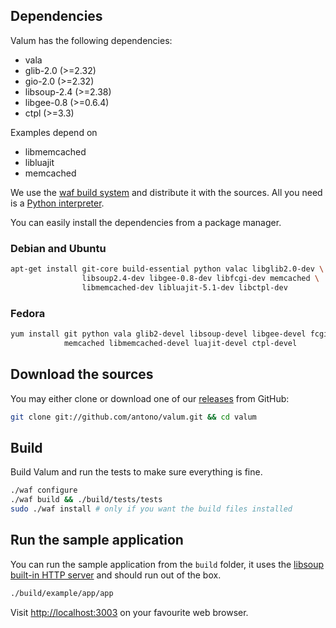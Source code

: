 ## Dependencies

Valum has the following dependencies:

 - vala
 - glib-2.0    (>=2.32)
 - gio-2.0     (>=2.32)
 - libsoup-2.4 (>=2.38)
 - libgee-0.8  (>=0.6.4)
 - ctpl        (>=3.3)

Examples depend on

 - libmemcached
 - libluajit
 - memcached

We use the [waf build system](https://code.google.com/p/waf/) and distribute it
with the sources. All you need is a [Python interpreter](https://www.python.org/).

You can easily install the dependencies from a package manager.


### Debian and Ubuntu

```bash
apt-get install git-core build-essential python valac libglib2.0-dev \
                libsoup2.4-dev libgee-0.8-dev libfcgi-dev memcached \
                libmemcached-dev libluajit-5.1-dev libctpl-dev
```


### Fedora

```bash
yum install git python vala glib2-devel libsoup-devel libgee-devel fcgi-devel \
            memcached libmemcached-devel luajit-devel ctpl-devel
```


## Download the sources

You may either clone or download one of our
[releases](https://github.com/antono/valum/releases) from GitHub:

```bash
git clone git://github.com/antono/valum.git && cd valum
```


## Build

Build Valum and run the tests to make sure everything is fine.

```bash
./waf configure
./waf build && ./build/tests/tests
sudo ./waf install # only if you want the build files installed
```


## Run the sample application

You can run the sample application from the `build` folder, it uses the
[libsoup built-in HTTP server](https://developer.gnome.org/libsoup/stable/libsoup-server-howto.html)
and should run out of the box.

```bash
./build/example/app/app
```

Visit [http://localhost:3003](http://localhost:3003) on your favourite web
browser.
